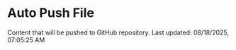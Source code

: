 # Auto Push File

Content that will be pushed to GitHub repository.
Last updated: 08/18/2025, 07:05:25 AM